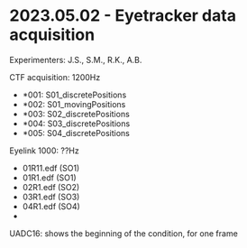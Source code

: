 # 2023.05.02 - Eyetracker data acquisition

Experimenters: J.S., S.M., R.K., A.B.

CTF acquisition: 1200Hz             
- *001: S01_discretePositions     
- *002: S01_movingPositions         
- *003: S02_discretePositions      
- *004: S03_discretePositions       
- *005: S04_discretePositions      

Eyelink 1000: ??Hz
-  01R11.edf (SO1) 
-  01R1.edf (SO1) 
-  02R1.edf (SO2) 
-  03R1.edf (SO3) 
-  04R1.edf (SO4) 
-  
UADC16: shows the beginning of the condition, for one frame

